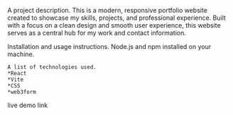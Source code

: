 A project description.
 This is a modern, responsive portfolio website created to showcase my skills, projects, and professional experience. Built with a focus on a clean design and smooth user experience, this website serves as a central hub for my work and contact information.

 Installation and usage instructions. 
    Node.js and npm installed on your machine.



    A list of technologies used.
    *React
    *Vite
    *CSS
    *web3form

   live demo link
   
